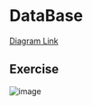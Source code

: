 # DataBase
[Diagram Link](https://app.diagrams.net/?url=https://raw.githubusercontent.com/TarnNished/DataBase/main/Untitled%20Diagram.drawio#Uhttps://raw.githubusercontent.com/TarnNished/DataBase/main/Untitled%20Diagram.drawio#%7B%22pageId%22%3A%22C5RBs43oDa-KdzZeNtuy%22%7D)

## Exercise
![image](https://github.com/user-attachments/assets/cb0c1689-d5b7-4e3c-9a0a-7ea99b0fce73)


